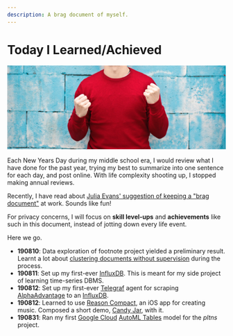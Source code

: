 ```yaml
---
description: A brag document of myself.
---
```


# Today I Learned/Achieved



![](../.gitbook/assets/image%20%284%29.png)

Each New Years Day during my middle school era, I would review what I have done for the past year, trying my best to summarize into one sentence for each day, and post online. With life complexity shooting up, I stopped making annual reviews. 

Recently, I have read about [Julia Evans' suggestion of keeping a "brag document"](https://jvns.ca/blog/brag-documents/) at work. Sounds like fun! 

For privacy concerns, I will focus on **skill level-ups** and **achievements** like such in this document, instead of jotting down every life event. 

Here we go.

* **190810**: Data exploration of footnote project yielded a preliminary result. Learnt a lot about [clustering documents without supervision](../data-science/clustering-documents-unsupervisedly.md) during the process. 
* **190811**: Set up my first-ever [InfluxDB](https://www.influxdata.com/). This is meant for my side project of learning time-series DBMS.
* **190812**: Set up my first-ever [Telegraf](https://www.influxdata.com/time-series-platform/telegraf/) agent for scraping [AlphaAdvantage](https://www.alphavantage.co/) to an [InfluxDB](https://www.influxdata.com/). 
* **190812**: Learned to use [Reason Compact](https://apps.apple.com/us/app/reason-compact-make-music/id1253419004), an iOS app for creating music. Composed a short demo, [Candy Jar](https://soundcloud.com/tslmy/candy-jar), with it.
* **190831**: Ran my first [Google Cloud](https://console.cloud.google.com/home/dashboard) [AutoML Tables](https://cloud.google.com/automl-tables/docs/quickstart) model for the _pltns_ project.

